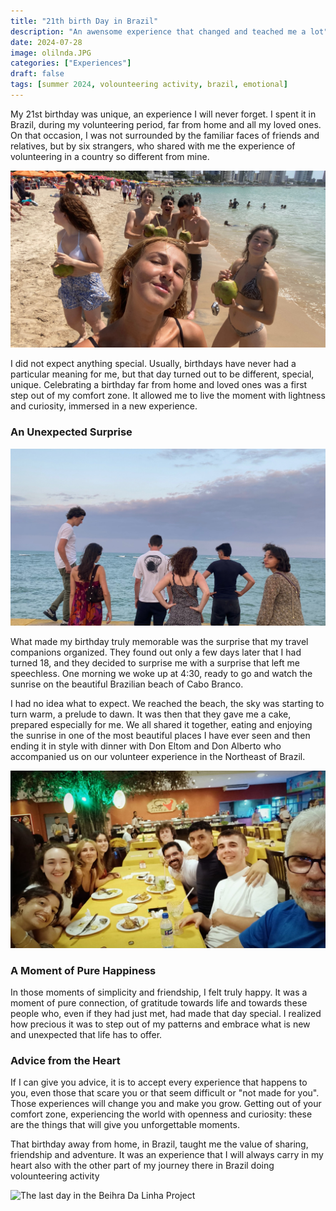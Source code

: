```yaml
---
title: "21th birth Day in Brazil"
description: "An awensome experience that changed and teached me a lot"
date: 2024-07-28
image: olilnda.JPG
categories: ["Experiences"]
draft: false
tags: [summer 2024, volounteering activity, brazil, emotional]
---
```

My 21st birthday was unique, an experience I will never forget. I spent it in Brazil, during my volunteering period, far from home and all my loved ones. On that occasion, I was not surrounded by the familiar faces of friends and relatives, but by six strangers, who shared with me the experience of volunteering in a country so different from mine.

![Relaxing morning in Olinda beach](spiaggia.png)

I did not expect anything special. Usually, birthdays have never had a particular meaning for me, but that day turned out to be different, special, unique. Celebrating a birthday far from home and loved ones was a first step out of my comfort zone. It allowed me to live the moment with lightness and curiosity, immersed in a new experience.

### An Unexpected Surprise

![us waiting for Eltom on the seaside](us.png)

What made my birthday truly memorable was the surprise that my travel companions organized. They found out only a few days later that I had turned 18, and they decided to surprise me with a surprise that left me speechless. One morning we woke up at 4:30, ready to go and watch the sunrise on the beautiful Brazilian beach of Cabo Branco.

I had no idea what to expect. We reached the beach, the sky was starting to turn warm, a prelude to dawn. It was then that they gave me a cake, prepared especially for me. We all shared it together, eating and enjoying the sunrise in one of the most beautiful places I have ever seen and then ending it in style with dinner with Don Eltom and Don Alberto who accompanied us on our volunteer experience in the Northeast of Brazil.

![My Birthday Brazilian Dinner](dinner.JPG)

### A Moment of Pure Happiness

In those moments of simplicity and friendship, I felt truly happy. It was a moment of pure connection, of gratitude towards life and towards these people who, even if they had just met, had made that day special. I realized how precious it was to step out of my patterns and embrace what is new and unexpected that life has to offer.

### Advice from the Heart

If I can give you advice, it is to accept every experience that happens to you, even those that scare you or that seem difficult or "not made for you". Those experiences will change you and make you grow. Getting out of your comfort zone, experiencing the world with openness and curiosity: these are the things that will give you unforgettable moments.

That birthday away from home, in Brazil, taught me the value of sharing, friendship and adventure. It was an experience that I will always carry in my heart also with the other part of my journey there in Brazil doing volounteering activity

![The last day in the Beihra Da Linha Project](beihra.JPG)

